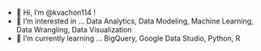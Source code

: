 - 👋 Hi, I’m @kvachon114 !
- 👀 I’m interested in ... Data Analytics, Data Modeling, Machine Learning, Data Wrangling, Data Visualization 
- 🌱 I’m currently learning ... BigQuery, Google Data Studio, Python, R

<!---
kvachon114/kvachon114 is a ✨ special ✨ repository because its `README.md` (this file) appears on your GitHub profile.
You can click the Preview link to take a look at your changes.
--->

